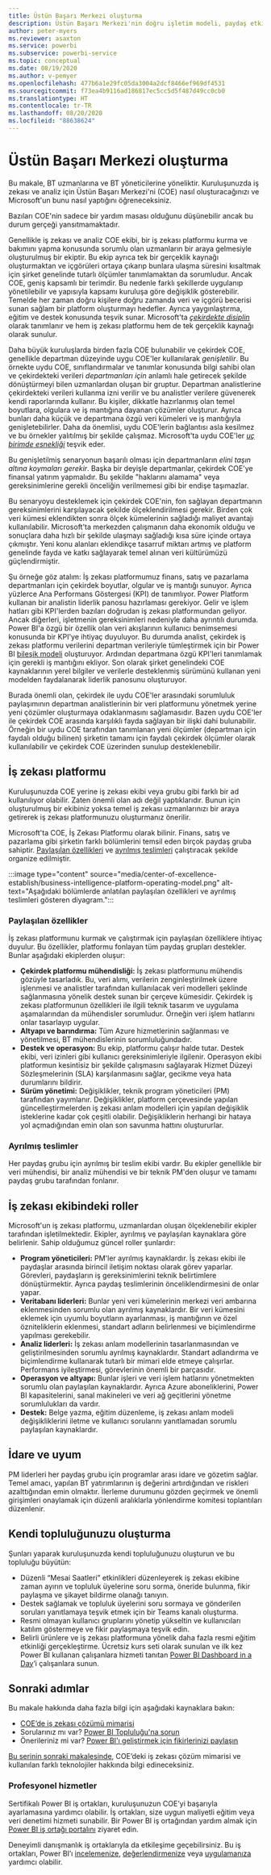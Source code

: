 ```yaml
---
title: Üstün Başarı Merkezi oluşturma
description: Üstün Başarı Merkezi'nin doğru işletim modeli, paydaş etkileşimi, paylaşılan ve ayrılmış yatırımlar sayesinde Microsoft'un sahip olduğu verilerden içgörü elde etmesini sağlayacak standartlaştırılmış analiz ve veri platformu oluşturmasına nasıl yardımcı olduğunu öğrenin.
author: peter-myers
ms.reviewer: asaxton
ms.service: powerbi
ms.subservice: powerbi-service
ms.topic: conceptual
ms.date: 08/19/2020
ms.author: v-pemyer
ms.openlocfilehash: 477b6a1e29fc05da3004a2dcf8466ef969df4531
ms.sourcegitcommit: f73ea4b9116ad186817ec5cc5d5f487d49cc0cb0
ms.translationtype: HT
ms.contentlocale: tr-TR
ms.lasthandoff: 08/20/2020
ms.locfileid: "88638624"
---
```

# <a name="establish-a-center-of-excellence"></a>Üstün Başarı Merkezi oluşturma

Bu makale, BT uzmanlarına ve BT yöneticilerine yöneliktir. Kuruluşunuzda iş zekası ve analiz için Üstün Başarı Merkezi'ni (COE) nasıl oluşturacağınızı ve Microsoft'un bunu nasıl yaptığını öğreneceksiniz.

Bazıları COE'nin sadece bir yardım masası olduğunu düşünebilir ancak bu durum gerçeği yansıtmamaktadır.

Genellikle iş zekası ve analiz COE ekibi, bir iş zekası platformu kurma ve bakımını yapma konusunda sorumlu olan uzmanların bir araya gelmesiyle oluşturulmuş bir ekiptir. Bu ekip ayrıca tek bir gerçeklik kaynağı oluşturmaktan ve içgörüleri ortaya çıkarıp bunlara ulaşma süresini kısaltmak için şirket genelinde tutarlı ölçümler tanımlamaktan da sorumludur. Ancak COE, geniş kapsamlı bir terimdir. Bu nedenle farklı şekillerde uygulanıp yönetilebilir ve yapısıyla kapsamı kuruluşa göre değişiklik gösterebilir. Temelde her zaman doğru kişilere doğru zamanda veri ve içgörü becerisi sunan sağlam bir platform oluşturmayı hedefler. Ayrıca yaygınlaştırma, eğitim ve destek konusunda teşvik sunar. Microsoft'ta _[çekirdekte disiplin](center-of-excellence-microsoft-business-intelligence-transformation.md#discipline-at-the-core)_ olarak tanımlanır ve hem iş zekası platformu hem de tek gerçeklik kaynağı olarak sunulur.

Daha büyük kuruluşlarda birden fazla COE bulunabilir ve çekirdek COE, genellikle departman düzeyinde uygu COE'ler kullanılarak _genişletilir_. Bu örnekte uydu COE, sınıflandırmalar ve tanımlar konusunda bilgi sahibi olan ve çekirdekteki verileri _departmanları için_ anlamlı hale getirecek şekilde dönüştürmeyi bilen uzmanlardan oluşan bir gruptur. Departman analistlerine çekirdekteki verileri kullanma izni verilir ve bu analistler verilere güvenerek kendi raporlarında kullanır. Bu kişiler, dikkatle hazırlanmış olan temel boyutlara, olgulara ve iş mantığına dayanan çözümler oluşturur. Ayrıca bunları daha küçük ve departmana özgü veri kümeleri ve iş mantığıyla genişletebilirler. Daha da önemlisi, uydu COE'lerin bağlantısı asla kesilmez ve bu örnekler yalıtılmış bir şekilde çalışmaz. Microsoft'ta uydu COE'ler _[uç birimde esnekliği](center-of-excellence-microsoft-business-intelligence-transformation.md#flexibility-at-the-edge)_ teşvik eder.

Bu genişletilmiş senaryonun başarılı olması için departmanların _elini taşın altına koymaları gerekir_. Başka bir deyişle departmanlar, çekirdek COE'ye finansal yatırım yapmalıdır. Bu şekilde "haklarını alamama" veya gereksinimlerine gerekli önceliğin verilmemesi gibi bir endişe taşımazlar.

Bu senaryoyu desteklemek için çekirdek COE'nin, fon sağlayan departmanın gereksinimlerini karşılayacak şekilde ölçeklendirilmesi gerekir. Birden çok veri kümesi eklendikten sonra ölçek kümelerinin sağladığı maliyet avantajı kullanılabilir. Microsoft'ta merkezden çalışmanın daha ekonomik olduğu ve sonuçlara daha hızlı bir şekilde ulaşmayı sağladığı kısa süre içinde ortaya çıkmıştır. Yeni konu alanları eklendikçe tasarruf miktarı artmış ve platform genelinde fayda ve katkı sağlayarak temel alınan veri kültürümüzü güçlendirmiştir.

Şu örneğe göz atalım: İş zekası platformumuz finans, satış ve pazarlama departmanları için çekirdek boyutlar, olgular ve iş mantığı sunuyor. Ayrıca yüzlerce Ana Performans Göstergesi (KPI) de tanımlıyor. Power Platform kullanan bir analistin liderlik panosu hazırlaması gerekiyor. Gelir ve işlem hatları gibi KPI'lerden bazıları doğrudan iş zekası platformundan geliyor. Ancak diğerleri, işletmenin gereksinimleri nedeniyle daha ayrıntılı durumda. Power BI'a özgü bir özellik olan veri akışlarının kullanıcı benimsemesi konusunda bir KPI'ye ihtiyaç duyuluyor. Bu durumda analist, çekirdek iş zekası platformu verilerini departman verileriyle tümleştirmek için bir Power BI [bileşik modeli](composite-model-guidance.md) oluşturuyor. Ardından departmana özgü KPI'leri tanımlamak için gerekli iş mantığını ekliyor. Son olarak şirket genelindeki COE kaynaklarının yerel bilgiler ve verilerle desteklenmiş sürümünü kullanan yeni modelden faydalanarak liderlik panosunu oluşturuyor.

Burada önemli olan, çekirdek ile uydu COE'ler arasındaki sorumluluk paylaşımının departman analistlerinin bir veri platformunu yönetmek yerine yeni çözümler oluşturmaya odaklanmasını sağlamasıdır. Bazen uydu COE'ler ile çekirdek COE arasında karşılıklı fayda sağlayan bir ilişki dahi bulunabilir. Örneğin bir uydu COE tarafından tanımlanan yeni ölçümler (departman için faydalı olduğu bilinen) şirketin tamamı için faydalı çekirdek ölçümler olarak kullanılabilir ve çekirdek COE üzerinden sunulup desteklenebilir.

## <a name="bi-platform"></a>İş zekası platformu

Kuruluşunuzda COE yerine iş zekası ekibi veya grubu gibi farklı bir ad kullanılıyor olabilir. Zaten önemli olan adı değil yaptıklarıdır. Bunun için oluşturulmuş bir ekibiniz yoksa temel iş zekası uzmanlarınızı bir araya getirerek iş zekası platformunuzu oluşturmanız önerilir.

Microsoft'ta COE, İş Zekası Platformu olarak bilinir. Finans, satış ve pazarlama gibi şirketin farklı bölümlerini temsil eden birçok paydaş gruba sahiptir. [Paylaşılan özellikleri](#shared-capabilities) ve [ayrılmış teslimleri](#dedicated-deliveries) çalıştıracak şekilde organize edilmiştir.

:::image type="content" source="media/center-of-excellence-establish/business-intelligence-platform-operating-model.png" alt-text="Aşağıdaki bölümlerde anlatılan paylaşılan özellikleri ve ayrılmış teslimleri gösteren diyagram.":::

### <a name="shared-capabilities"></a>Paylaşılan özellikler

İş zekası platformunu kurmak ve çalıştırmak için paylaşılan özelliklere ihtiyaç duyulur. Bu özellikler, platformu fonlayan tüm paydaş grupları destekler. Bunlar aşağıdaki ekiplerden oluşur:

- **Çekirdek platformu mühendisliği:** İş zekası platformunu mühendis gözüyle tasarladık. Bu, veri alımı, verilerin zenginleştirilmek üzere işlenmesi ve analistler tarafından kullanılacak veri modelleri şeklinde sağlanmasına yönelik destek sunan bir çerçeve kümesidir. Çekirdek iş zekası platformunun özellikleri ile ilgili teknik tasarım ve uygulama aşamalarından da mühendisler sorumludur. Örneğin veri işlem hatlarını onlar tasarlayıp uygular.
- **Altyapı ve barındırma:** Tüm Azure hizmetlerinin sağlanması ve yönetilmesi, BT mühendislerinin sorumluluğundadır.
- **Destek ve operasyon:** Bu ekip, platformu çalışır halde tutar. Destek ekibi, veri izinleri gibi kullanıcı gereksinimleriyle ilgilenir. Operasyon ekibi platformun kesintisiz bir şekilde çalışmasını sağlayarak Hizmet Düzeyi Sözleşmelerinin (SLA) karşılanmasını sağlar, gecikme veya hata durumlarını bildirir.
- **Sürüm yönetimi:** Değişiklikler, teknik program yöneticileri (PM) tarafından yayımlanır. Değişiklikler, platform çerçevesinde yapılan güncelleştirmelerden iş zekası anlam modelleri için yapılan değişiklik isteklerine kadar çok çeşitli olabilir. Değişikliklerin herhangi bir hataya yol açmadığından emin olan son savunma hattını oluştururlar.

### <a name="dedicated-deliveries"></a>Ayrılmış teslimler

Her paydaş grubu için ayrılmış bir teslim ekibi vardır. Bu ekipler genellikle bir veri mühendisi, bir analiz mühendisi ve bir teknik PM'den oluşur ve tamamı paydaş grubu tarafından fonlanır.

## <a name="bi-team-roles"></a>İş zekası ekibindeki roller

Microsoft'un iş zekası platformu, uzmanlardan oluşan ölçeklenebilir ekipler tarafından işletilmektedir. Ekipler, ayrılmış ve paylaşılan kaynaklara göre belirlenir. Sahip olduğumuz güncel roller şunlardır:

- **Program yöneticileri:** PM'ler ayrılmış kaynaklardır. İş zekası ekibi ile paydaşlar arasında birincil iletişim noktası olarak görev yaparlar. Görevleri, paydaşların iş gereksinimlerini teknik belirtimlere dönüştürmektir. Ayrıca paydaş teslimlerinin önceliklendirmesini de onlar yapar.
- **Veritabanı liderleri:** Bunlar yeni veri kümelerinin merkezi veri ambarına eklenmesinden sorumlu olan ayrılmış kaynaklardır. Bir veri kümesini eklemek için uyumlu boyutların ayarlanması, iş mantığının ve özel özniteliklerin eklenmesi, standart adların belirlenmesi ve biçimlendirme yapılması gerekebilir.
- **Analiz liderleri:** İş zekası anlam modellerinin tasarlanmasından ve geliştirilmesinden sorumlu ayrılmış kaynaklardır. Standart adlandırma ve biçimlendirme kullanarak tutarlı bir mimari elde etmeye çalışırlar. Performans iyileştirmesi, görevlerinin önemli bir parçasıdır.
- **Operasyon ve altyapı:** Bunlar işleri ve veri işlem hatlarını yönetmekten sorumlu olan paylaşılan kaynaklardır. Ayrıca Azure aboneliklerini, Power BI kapasitelerini, sanal makineleri ve veri ağ geçitlerini yönetme sorumlulukları da vardır.
- **Destek:** Belge yazma, eğitim düzenleme, iş zekası anlam modeli değişikliklerini iletme ve kullanıcı sorularını yanıtlamadan sorumlu paylaşılan kaynaklardır.

## <a name="governance-and-compliance"></a>İdare ve uyum

PM liderleri her paydaş grubu için programlar arası idare ve gözetim sağlar. Temel amacı, yapılan BT yatırımlarının iş değerini artırdığından ve riskleri azalttığından emin olmaktır. İlerleme durumunu gözden geçirmek ve önemli girişimleri onaylamak için düzenli aralıklarla yönlendirme komitesi toplantıları düzenlenir.

## <a name="grow-your-own-community"></a>Kendi topluluğunuzu oluşturma

Şunları yaparak kuruluşunuzda kendi topluluğunuzu oluşturun ve bu topluluğu büyütün:

- Düzenli “Mesai Saatleri” etkinlikleri düzenleyerek iş zekası ekibine zaman ayırın ve topluluk üyelerine soru sorma, öneride bulunma, fikir paylaşma ve şikayet bildirme olanağı tanıyın.
- Destek sağlamak ve topluluk üyelerini soru sormaya ve gönderilen soruları yanıtlamaya teşvik etmek için bir Teams kanalı oluşturma.
- Resmi olmayan kullanıcı gruplarını yönetip yükseltin ve kullanıcıları katılım göstermeye ve fikir paylaşmaya teşvik edin.
- Belirli ürünlere ve iş zekası platformuna yönelik daha fazla resmi eğitim etkinliği gerçekleştirme. Ücretsiz kurs seti olarak sunulan ve ilk kez Power BI kullanan çalışanlara hizmeti tanıtan [Power BI Dashboard in a Day](https://powerbi.microsoft.com/diad/)’i çalışanlara sunun.

## <a name="next-steps"></a>Sonraki adımlar

Bu makale hakkında daha fazla bilgi için aşağıdaki kaynaklara bakın:

- [COE’de iş zekası çözümü mimarisi](center-of-excellence-business-intelligence-solution-architecture.md)
- Sorularınız mı var? [Power BI Topluluğu'na sorun](https://community.powerbi.com/)
- Önerileriniz mi var? [Power BI'ı geliştirmek için fikirlerinizi paylaşın](https://ideas.powerbi.com/)

[Bu serinin sonraki makalesinde](center-of-excellence-business-intelligence-solution-architecture.md), COE’deki iş zekası çözüm mimarisi ve kullanılan farklı teknolojiler hakkında bilgi edineceksiniz.

### <a name="professional-services"></a>Profesyonel hizmetler

Sertifikalı Power BI iş ortakları, kuruluşunuzun COE’yi başarıyla ayarlamasına yardımcı olabilir. İş ortakları, size uygun maliyetli eğitim veya veri denetimi hizmeti sunabilir. Bir Power BI iş ortağından yardım almak için [Power BI iş ortağı portalını](https://powerbi.microsoft.com/partners/) ziyaret edin.

Deneyimli danışmanlık iş ortaklarıyla da etkileşime geçebilirsiniz. Bu iş ortakları, Power BI’ı [incelemenize](https://appsource.microsoft.com/marketplace/consulting-services?product=power-bi&serviceType=assessment&country=ALL&region=ALL), [değerlendirmenize](https://appsource.microsoft.com/marketplace/consulting-services?product=power-bi&serviceType=proof-of-concept&country=ALL&region=ALL) veya [uygulamanıza](https://appsource.microsoft.com/marketplace/consulting-services?product=power-bi&serviceType=implementation&country=ALL&region=ALL&page=1) yardımcı olabilir.

